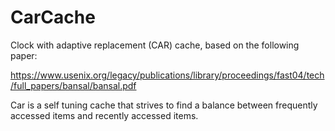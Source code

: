 # CarCache

<!-- MDOC !-->

Clock with adaptive replacement (CAR) cache, based on the following paper:

https://www.usenix.org/legacy/publications/library/proceedings/fast04/tech/full_papers/bansal/bansal.pdf

Car is a self tuning cache that strives to find a balance between frequently accessed items and recently accessed items.
